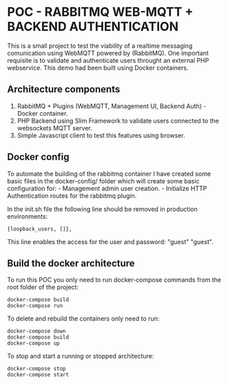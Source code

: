 # POC - RABBITMQ WEB-MQTT + BACKEND AUTHENTICATION
This is a small project to test the viability of a realtime messaging comunication using WebMQTT powered by (RabbitMQ).
One important requisite is to validate and authenticate users throught an external PHP webservice.
This demo had been built using Docker containers.

## Architecture components
1. RabbitMQ + Plugins (WebMQTT, Management UI, Backend Auth) - Docker container.
2. PHP Backend using Slim Framework to validate users connected to the websockets MQTT server.
3. Simple Javascript client to test this features using browser.

## Docker config
To automate the building of the rabbitmq container I have created some basic files in the docker-config/ folder which will create some basic configuration for:
    - Management admin user creation.
    - Initialize HTTP Authentication routes for the rabbitmq plugin.

In the init.sh file the following line should be removed in production environments:
```
{loopback_users, []},
``` 
This line enables the access for the user and password: "guest" "guest".

## Build the docker architecture
To run this POC you only need to run docker-compose commands from the root folder of the project:
```
docker-compose build
docker-compose run
```
To delete and rebuild the containers only need to run:
```
docker-compose down
docker-compose build
docker-compose up
```
To stop and start a running or stopped architecture:
```
docker-compose stop
docker-compose start
```